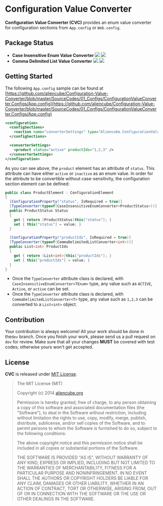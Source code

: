 # Configuration Value Converter #

**Configuration Value Converter (CVC)** provides an enum value converter for configuration sectionis from `App.config` or `Web.config`.


## Package Status ##

* **Case Insensitive Enum Value Converter** [![](https://img.shields.io/nuget/v/Aliencube.CaseInsensitiveEnumConverter.svg)](https://www.nuget.org/packages/Aliencube.CaseInsensitiveEnumConverter/) [![](https://img.shields.io/nuget/dt/Aliencube.CaseInsensitiveEnumConverter.svg)](https://www.nuget.org/packages/Aliencube.CaseInsensitiveEnumConverter/)
* **Comma Delimited List Value Converter** [![](https://img.shields.io/nuget/v/Aliencube.CommaDelimitedListConverter.svg)](https://www.nuget.org/packages/Aliencube.CommaDelimitedListConverter/) [![](https://img.shields.io/nuget/dt/Aliencube.CommaDelimitedListConverter.svg)](https://www.nuget.org/packages/Aliencube.CommaDelimitedListConverter/)


## Getting Started ##

The following `App.config` sample can be found at [https://github.com/aliencube/Configuration-Value-Converter/blob/master/SourceCodes/01_Configs/ConfigurationValueConverter.Configs/App.config](https://github.com/aliencube/Configuration-Value-Converter/blob/master/SourceCodes/01_Configs/ConfigurationValueConverter.Configs/App.config)

```xml
<configuration>
  <configSections>
    <section name="converterSettings" type="Aliencube.ConfigurationValueConverter.Configs.ConverterSettings, Aliencube.ConfigurationValueConverter.Configs" requirePermission="false" />
  </configSections>

  <converterSettings>
    <product status="active" productIds="1,2,3" />
  </converterSettings>
</configuration>
```

As you can see above, the `product` element has an attribute of `status`. This attribute can have either `active` or `inactive` as an enum value. In order for the attribute to be convertible without case-sensitivity, the configuration section element can be defined:

```csharp
public class ProductElement : ConfigurationElement
{
  [ConfigurationProperty("status", IsRequired = true)]
  [TypeConverter(typeof(CaseInsensitiveEnumConverter<ProductStatus>))]
  public ProductStatus Status
  {
    get { return (ProductStatus)this["status"]; }
    set { this["status"] = value; }
  }

  [ConfigurationProperty("productIds", IsRequired = true)]
  [TypeConverter(typeof(CommaDelimitedListConverter<int>))]
  public List<int> ProductIds
  {
    get { return (List<int>)this["productIds"]; }
    set { this["productIds"] = value; }
  }
}
```

* Once the `TypeConverter` attribute class is declared, with `CaseInsensitiveEnumConverter<TEnum>` type, any value such as `ACTIVE`, `Active`, or `active` can be set.
* Once the `TypeConverter` attribute class is declared, with `CommaDelimitedListConverter<T>` type, any value such as `1,2,3` can be converted to a `List<int>` object.


## Contribution ##

Your contribution is always welcome! All your work should be done in the`dev` branch. Once you finish your work, please send us a pull request on `dev` for review. Make sure that all your changes **MUST** be covered with test codes; otherwise yours won't get accepted.


## License ##

**CVC** is released under [MIT License](http://opensource.org/licenses/MIT).

> The MIT License (MIT)
> 
> Copyright (c) 2014 [aliencube.org](http://aliencube.org)
> 
> Permission is hereby granted, free of charge, to any person obtaining a copy of this software and associated documentation files (the "Software"), to deal in the Software without restriction, including without limitation the rights to use, copy, modify, merge, publish, distribute, sublicense, and/or sell copies of the Software, and to permit persons to whom the Software is
> furnished to do so, subject to the following conditions:
> 
> The above copyright notice and this permission notice shall be included in all copies or substantial portions of the Software.
> 
> THE SOFTWARE IS PROVIDED "AS IS", WITHOUT WARRANTY OF ANY KIND, EXPRESS OR IMPLIED, INCLUDING BUT NOT LIMITED TO THE WARRANTIES OF MERCHANTABILITY, FITNESS FOR A PARTICULAR PURPOSE AND NONINFRINGEMENT. IN NO EVENT SHALL THE AUTHORS OR COPYRIGHT HOLDERS BE LIABLE FOR ANY CLAIM, DAMAGES OR OTHER LIABILITY, WHETHER IN AN ACTION OF CONTRACT, TORT OR OTHERWISE, ARISING FROM, OUT OF OR IN CONNECTION WITH THE SOFTWARE OR THE USE OR OTHER DEALINGS IN THE SOFTWARE.